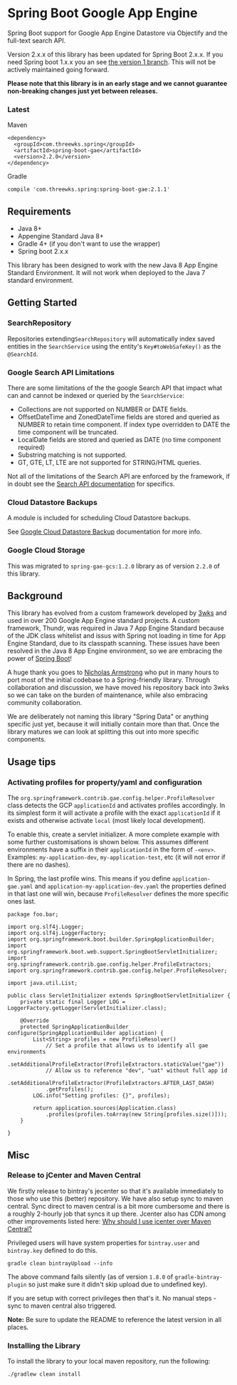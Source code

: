 # Spring Boot Google App Engine

Spring Boot support for Google App Engine Datastore via Objectify and the full-text search API.

Version 2.x.x of this library has been updated for Spring Boot 2.x.x. If you need Spring boot 1.x.x you an see [the version 1 branch](https://github.com/3wks/spring-boot-gae/tree/1.0.x).
This will not be actively maintained going forward.

**Please note that this library is in an early stage and we cannot guarantee non-breaking changes just yet between releases.**

### Latest
Maven
```
<dependency>
  <groupId>com.threewks.spring</groupId>
  <artifactId>spring-boot-gae</artifactId>
  <version>2.2.0</version>
</dependency>
```

Gradle
```
compile 'com.threewks.spring:spring-boot-gae:2.1.1'
```

## Requirements

* Java 8+
* Appengine Standard Java 8+
* Gradle 4+ (if you don't want to use the wrapper)
* Spring boot 2.x.x

This library has been designed to work with the new Java 8 App Engine Standard Environment. It will not work
when deployed to the Java 7 standard environment.

## Getting Started

### SearchRepository
Repositories extending`SearchRepository` will automatically index saved entities in the `SearchService` using
the entity's `Key#toWebSafeKey()` as the `@SearchId`.

### Google Search API Limitations

There are some limitations of the the google Search API that impact what can and cannot be indexed or queried
by the `SearchService`:

* Collections are not supported on NUMBER or DATE fields.
* OffsetDateTime and ZonedDateTime fields are stored and queried as NUMBER to retain time component. If index type overridden to DATE the time component will be truncated.
* LocalDate fields are stored and queried as DATE (no time component required)
* Substring matching is not supported.
* GT, GTE, LT, LTE are not supported for STRING/HTML queries.

Not all of the limitations of the Search API are enforced by the framework, if in doubt see the
[Search API documentation](https://cloud.google.com/appengine/docs/standard/java/search/) for specifics.

### Cloud Datastore Backups

A module is included for scheduling Cloud Datastore backups.

See [Google Cloud Datastore Backup](README-DATASTORE-BACKUP.md) documentation for more info.

### Google Cloud Storage

This was migrated to `spring-gae-gcs:1.2.0` library as of version `2.2.0` of this library.

## Background
This library has evolved from a custom framework developed by [3wks](https://3wks.com.au/) and used in over 200 Google App Engine standard projects.
A custom framework, Thundr, was required in Java 7 App Engine Standard because of the JDK class whitelist and issus with Spring not loading in time
for App Engine Standard, due to its classpath scanning. These issues have been resolved in the Java 8 App Engine environment, so we are embracing the
power of [Spring Boot](https://projects.spring.io/spring-boot/)!

A huge thank you goes to [Nicholas Armstrong](https://github.com/n15g) who put in many hours to port most of the initial codebase to a Spring-friendly
library. Through collaboration and discussion, we have moved his repository back into 3wks so we can take on the burden of maintenance, while also embracing
community collaboration.

We are deliberately not naming this library "Spring Data" or anything specific just yet, because it will initially contain more than that. Once the library
matures we can look at splitting this out into more specific components.

## Usage tips

### Activating profiles for property/yaml and configuration
The `org.springframework.contrib.gae.config.helper.ProfileResolver` class detects the GCP `applicationId` and activates profiles accordingly. In its simplest
form it will activate a profile with the exact `applicationId` if it exists and otherwise activate `local` (most likely local development).

To enable this, create a servlet initializer. A more complete example with some further customisations is shown below. This assumes different environments have 
a suffix in their `applicationId` in the form of `-<env>`. Examples: `my-application-dev`, `my-application-test`, etc (it will not error if there are no dashes).

In Spring, the last profile wins. This means if you define `application-gae.yaml` and `application-my-application-dev.yaml` the properties defined in that last 
one will win, because `ProfileResolver` defines the more specific ones last.

```
package foo.bar;

import org.slf4j.Logger;
import org.slf4j.LoggerFactory;
import org.springframework.boot.builder.SpringApplicationBuilder;
import org.springframework.boot.web.support.SpringBootServletInitializer;
import org.springframework.contrib.gae.config.helper.ProfileExtractors;
import org.springframework.contrib.gae.config.helper.ProfileResolver;

import java.util.List;

public class ServletInitializer extends SpringBootServletInitializer {
    private static final Logger LOG = LoggerFactory.getLogger(ServletInitializer.class);

    @Override
    protected SpringApplicationBuilder configure(SpringApplicationBuilder application) {
        List<String> profiles = new ProfileResolver()
            // Set a profile that allows us to identify all gae environments
            .setAdditionalProfileExtractor(ProfileExtractors.staticValue("gae"))
            // Allow us to reference "dev", "uat" without full app id
            .setAdditionalProfileExtractor(ProfileExtractors.AFTER_LAST_DASH)
            .getProfiles();
        LOG.info("Setting profiles: {}", profiles);

        return application.sources(Application.class)
            .profiles(profiles.toArray(new String[profiles.size()]));
    }

}
```

## Misc

### Release to jCenter and Maven Central
We firstly release to bintray's jecenter so that it's available immediately to those who use this (better) repository. We have also setup
sync to maven central. Sync direct to maven central is a bit more cumbersome and there is a roughly 2-hourly job that syncs it up there.
Jcenter also has CDN among other improvements listed here: [Why should I use jcenter over Maven Central?](https://jfrog.com/knowledge-base/why-should-i-use-jcenter-over-maven-central/) 

Privileged users will have system properties for `bintray.user` and `bintray.key` defined to do this.

```
gradle clean bintrayUpload --info
```
The above command fails silently (as of version `1.8.0` of `gradle-bintray-plugin` so just make sure it didn't skip upload due to undefined key). 

If you are setup with correct privileges then that's it. No manual steps - sync to maven central also triggered.

**Note:** Be sure to update the README to reference the latest version in all places.

### Installing the Library
To install the library to your local maven repository, run the following:

```
./gradlew clean install
```
